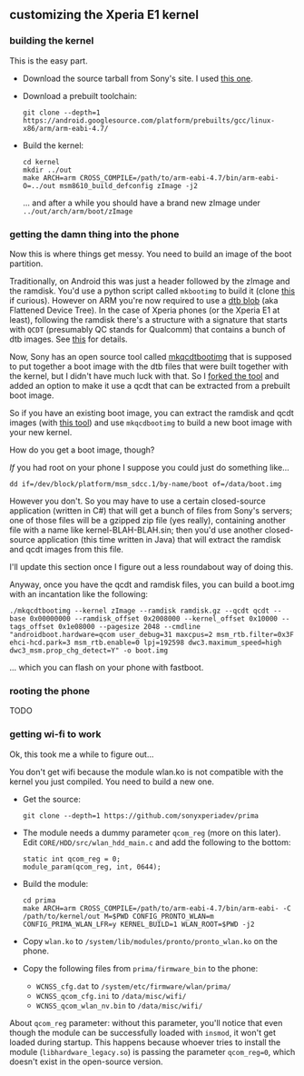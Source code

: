 ## customizing the Xperia E1 kernel

### building the kernel

This is the easy part.

*   Download the source tarball from Sony's site. I used [this one](http://developer.sonymobile.com/downloads/xperia-open-source-archives/open-source-archive-for-20-1-a-2-13-20-1-b-2-15-and-20-1-b-2-16/).

*   Download a prebuilt toolchain:

        git clone --depth=1 https://android.googlesource.com/platform/prebuilts/gcc/linux-x86/arm/arm-eabi-4.7/

*   Build the kernel:

        cd kernel
        mkdir ../out
        make ARCH=arm CROSS_COMPILE=/path/to/arm-eabi-4.7/bin/arm-eabi- O=../out msm8610_build_defconfig zImage -j2

    ... and after a while you should have a brand new zImage under `../out/arch/arm/boot/zImage`

### getting the damn thing into the phone

Now this is where things get messy. You need to build an image of the boot partition.

Traditionally, on Android this was just a header followed by the zImage and the ramdisk. You'd use a python script called `mkbootimg` to build it (clone [this](https://android.googlesource.com/platform/system/core) if curious). However on ARM you're now required to use a [dtb blob](http://elinux.org/Device_Tree) (aka Flattened Device Tree). In the case of Xperia phones (or the Xperia E1 at least), following the ramdisk there's a structure with a signature that starts with `QCDT` (presumably QC stands for Qualcomm) that contains a bunch of dtb images. See [this](https://raw.githubusercontent.com/sonyxperiadev/mkqcdtbootimg/master/dtbtool.txt) for details.

Now, Sony has an open source tool called [mkqcdtbootimg](https://github.com/sonyxperiadev/mkqcdtbootimg) that is supposed to put together a boot image with the dtb files that were built together with the kernel, but I didn't have much luck with that. So I [forked the tool](https://github.com/mpersano/mkqcdtbootimg) and added an option to make it use a qcdt that can be extracted from a prebuilt boot image.

So if you have an existing boot image, you can extract the ramdisk and qcdt images (with [this tool](https://github.com/mpersano/bootimg-tools/blob/master/split-bootimage.py)) and use `mkqcdbootimg` to build a new boot image with your new kernel.

How do you get a boot image, though?

*If* you had root on your phone I suppose you could just do something like...

    dd if=/dev/block/platform/msm_sdcc.1/by-name/boot of=/data/boot.img

However you don't. So you may have to use a certain closed-source application (written in C#) that will get a bunch of files from Sony's servers; one of those files will be a gzipped zip file (yes really), containing another file with a name like kernel-BLAH-BLAH.sin; then you'd use another closed-source application (this time written in Java) that will extract the ramdisk and qcdt images from this file.

I'll update this section once I figure out a less roundabout way of doing this.

Anyway, once you have the qcdt and ramdisk files, you can build a boot.img with an incantation like the following:

    ./mkqcdtbootimg --kernel zImage --ramdisk ramdisk.gz --qcdt qcdt --base 0x00000000 --ramdisk_offset 0x2008000 --kernel_offset 0x10000 --tags_offset 0x1e08000 --pagesize 2048 --cmdline "androidboot.hardware=qcom user_debug=31 maxcpus=2 msm_rtb.filter=0x3F ehci-hcd.park=3 msm_rtb.enable=0 lpj=192598 dwc3.maximum_speed=high dwc3_msm.prop_chg_detect=Y" -o boot.img

... which you can flash on your phone with fastboot.

### rooting the phone

TODO

### getting wi-fi to work

Ok, this took me a while to figure out...

You don't get wifi because the module wlan.ko is not compatible with the kernel you just compiled. You need to build a new one.

*   Get the source:

        git clone --depth=1 https://github.com/sonyxperiadev/prima

*   The module needs a dummy parameter `qcom_reg` (more on this later). Edit `CORE/HDD/src/wlan_hdd_main.c` and add the following to the bottom:

        static int qcom_reg = 0;
        module_param(qcom_reg, int, 0644);

*   Build the module:

        cd prima
        make ARCH=arm CROSS_COMPILE=/path/to/arm-eabi-4.7/bin/arm-eabi- -C /path/to/kernel/out M=$PWD CONFIG_PRONTO_WLAN=m CONFIG_PRIMA_WLAN_LFR=y KERNEL_BUILD=1 WLAN_ROOT=$PWD -j2

*   Copy `wlan.ko` to `/system/lib/modules/pronto/pronto_wlan.ko` on the phone.

*   Copy the following files from `prima/firmware_bin` to the phone:

    * `WCNSS_cfg.dat` to `/system/etc/firmware/wlan/prima/`
    * `WCNSS_qcom_cfg.ini` to  `/data/misc/wifi/`
    * `WCNSS_qcom_wlan_nv.bin` to `/data/misc/wifi/`

About `qcom_reg` parameter: without this parameter, you'll notice that even though the module can be successfully loaded with `insmod`, it won't get loaded during startup. This happens because whoever tries to install the module (`libhardware_legacy.so`) is passing the parameter `qcom_reg=0`, which doesn't exist in the open-source version.
